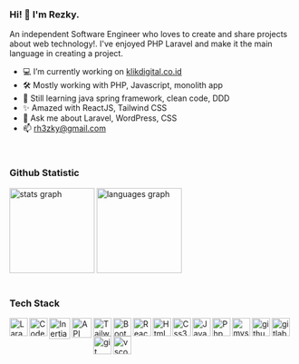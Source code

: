 ### Hi! 👋 I'm Rezky. 
An independent Software Engineer who loves to create and share projects about web technology!. I've enjoyed PHP Laravel and make it the main language in creating a project.

- 💻 I’m currently working on [klikdigital.co.id](https://klikdigital.co.id/)
- 🛠  Mostly working with PHP, Javascript, monolith app
- 🌱 Still learning java spring framework, clean code, DDD
- ✨ Amazed with ReactJS, Tailwind CSS
- 💬 Ask me about Laravel, WordPress, CSS
- 📫 rh3zky@gmail.com

<br/>

### Github Statistic
<div align="left">
  <img src="https://github-readme-stats.vercel.app/api?hide_title=false&hide_rank=false&show_icons=true&include_all_commits=true&count_private=true&disable_animations=false&locale=en&hide_border=false&username=rezkyrere" height="150" alt="stats graph"  />
  <img src="https://github-readme-stats.vercel.app/api/top-langs?locale=en&hide_title=false&layout=compact&card_width=320&langs_count=5&hide_border=false&username=rezkyrere" height="150" alt="languages graph"  />
</div>

<br/>
 
### Tech Stack

<a href="#"><img align="left" alt="Laravel" title="Laravel" width="32px" src="https://ik.imagekit.io/txrzakrd4/rdev-icon-stack/laravel.svg" /></a>
<a href="#"><img align="left" alt="Codeigniter" title="Codeigniter" width="32px" src="https://ik.imagekit.io/txrzakrd4/rdev-icon-stack/codeigniter.svg" /></a>
<a href="#"><img align="left" alt="InertiaJS" title="InertiaJS" width="37px" src="https://ik.imagekit.io/txrzakrd4/rdev-icon-stack/inertia.svg" /></a>
<a href="#"><img align="left" alt="API" title="API" width="35px" src="https://ik.imagekit.io/txrzakrd4/rdev-icon-stack/api.svg" /></a>
<a href="#"><img align="left" alt="Tailwind" title="Tailwind" width="32px" src="https://ik.imagekit.io/txrzakrd4/rdev-icon-stack/tailwind.svg" /></a>
<a href="#"><img align="left" alt="Bootstrap" title="Bootstrap" width="32px" src="https://ik.imagekit.io/txrzakrd4/rdev-icon-stack/bootstrap.svg" /></a>
<a href="#"><img align="left" alt="ReactJS" title="ReactJS" width="32px" src="https://ik.imagekit.io/txrzakrd4/rdev-icon-stack/reactjs.svg" /></a>
<a href="#"><img align="left" alt="Html5" title="Html5" width="32px" src="https://ik.imagekit.io/txrzakrd4/rdev-icon-stack/html5.svg" /></a>
<a href="#"><img align="left" alt="Css3" title="Css3" width="32px" src="https://ik.imagekit.io/txrzakrd4/rdev-icon-stack/css3.svg" /></a> 
<a href="#"><img align="left" alt="Javascrtip" title="Javascrtip" width="32px" src="https://ik.imagekit.io/txrzakrd4/rdev-icon-stack/javascript.svg" /></a>
<a href="#"><img align="left" alt="Php" title="Php" width="32px" src="https://ik.imagekit.io/txrzakrd4/rdev-icon-stack/php.svg" /></a>
<a href="#"><img align="left" alt="mysql" title="mysql" width="32px" src="https://ik.imagekit.io/txrzakrd4/rdev-icon-stack/mysql.svg" /></a>
<a href="#"><img align="left" alt="github" title="github" width="32px" src="https://ik.imagekit.io/txrzakrd4/rdev-icon-stack/github.svg" /></a>
<a href="#"><img align="left" alt="gitlab" title="gitlab" width="32px" src="https://ik.imagekit.io/txrzakrd4/rdev-icon-stack/gitlab.svg" /></a>
<a href="#"><img align="left" alt="git" title="git" width="32px" src="https://ik.imagekit.io/txrzakrd4/rdev-icon-stack/git.svg" /></a>
<a href="#"><img align="left" alt="vscode" title="vscode" width="32px" src="https://ik.imagekit.io/txrzakrd4/rdev-icon-stack/vscode.svg" /></a>
